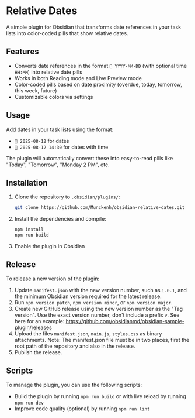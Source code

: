 # Relative Dates

A simple plugin for Obsidian that transforms date references in your task lists into color-coded pills that show relative dates.

## Features

- Converts date references in the format `📅 YYYY-MM-DD` (with optional time `HH:MM`) into relative date pills
- Works in both Reading mode and Live Preview mode
- Color-coded pills based on date proximity (overdue, today, tomorrow, this week, future)
- Customizable colors via settings

## Usage

Add dates in your task lists using the format:

- `📅 2025-08-12` for dates
- `📅 2025-08-12 14:30` for dates with time

The plugin will automatically convert these into easy-to-read pills like "Today", "Tomorrow", "Monday 2 PM", etc.

## Installation

1. Clone the repository to `.obsidian/plugins/`:
    ```sh
    git clone https://github.com/Munckenh/obsidian-relative-dates.git
    ```
2. Install the dependencies and compile:
    ```sh
    npm install
    npm run build
    ```
3. Enable the plugin in Obsidian

## Release

To release a new version of the plugin:

1. Update `manifest.json` with the new version number, such as `1.0.1`, and the minimum Obsidian version required for the latest release.
2. Run `npm version patch`, `npm version minor`, or `npm version major`.
3. Create new GitHub release using the new version number as the "Tag version". Use the exact version number, don't include a prefix `v`. See here for an example: https://github.com/obsidianmd/obsidian-sample-plugin/releases
4. Upload the files `manifest.json`, `main.js`, `styles.css` as binary attachments. Note: The manifest.json file must be in two places, first the root path of the repository and also in the release.
5. Publish the release.

## Scripts

To manage the plugin, you can use the following scripts:

- Build the plugin by running `npm run build` or with live reload by running `npm run dev`
- Improve code quality (optional) by running `npm run lint`
